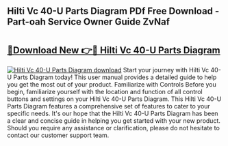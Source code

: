 ## Hilti Vc 40-U Parts Diagram PDf Free Download - Part-oah Service Owner Guide ZvNaf

# <h2><a href="http://dfl68w.blite.top/?on=Hilti+Vc+40-U+Parts+Diagram">🔗Download New 👉🔴 Hilti Vc 40-U Parts Diagram</a></h2>

[![Hilti Vc 40-U Parts Diagram download](https://i.imgur.com/lujVjoI.png)](http://dfl68w.blite.top/?on=Hilti+Vc+40-U+Parts+Diagram)
Start your journey with Hilti Vc 40-U Parts Diagram today! This user manual provides a detailed guide to help you get the most out of your product. Familiarize with Controls Before you begin, familiarize yourself with the location and function of all control buttons and settings on your Hilti Vc 40-U Parts Diagram. This Hilti Vc 40-U Parts Diagram features a comprehensive set of features to cater to your specific needs. It's our hope that the Hilti Vc 40-U Parts Diagram has been a clear and concise guide in helping you get started with your new product. Should you require any assistance or clarification, please do not hesitate to contact our customer support team.
